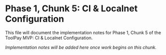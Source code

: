 # Phase 1, Chunk 5: CI & Localnet Configuration

This file will document the implementation notes for Phase 1, Chunk 5 of the ToolPay MVP: CI & Localnet Configuration.

_Implementation notes will be added here once work begins on this chunk._
